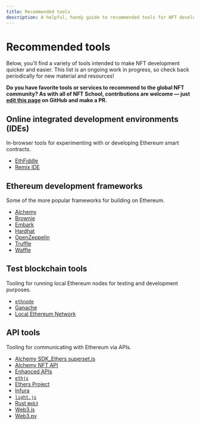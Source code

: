 ```yaml
---
title: Recommended tools
description: A helpful, handy guide to recommended tools for NFT developers.
---
```

# Recommended tools

Below, you'll find a variety of tools intended to make NFT development quicker and easier. This list is an ongoing work in progress, so check back periodically for new material and resources!

**Do you have favorite tools or services to recommend to the global NFT community? As with all of NFT School, contributions are welcome — just [edit this page](https://github.com/protocol/nft-website/edit/main/docs/reference/recommended-tools.md) on GitHub and make a PR.**

## Online integrated development environments (IDEs)

In-browser tools for experimenting with or developing Ethereum smart contracts.

* [EthFiddle](https://ethfiddle.com/)
* [Remix IDE](https://remix-project.org/)

## Ethereum development frameworks

Some of the more popular frameworks for building on Ethereum.

* [Alchemy](https://www.alchemy.com/build/c23c8860e9)
* [Brownie](https://github.com/eth-brownie/brownie)
* [Embark](https://framework.embarklabs.io/)
* [Hardhat](https://hardhat.org/)
* [OpenZeppelin](https://openzeppelin.com/sdk/)
* [Truffle](https://www.trufflesuite.com/truffle)
* [Waffle](https://getwaffle.io/)

## Test blockchain tools

Tooling for running local Ethereum nodes for testing and development purposes.

* [`ethnode`](https://github.com/vrde/ethnode)
* [Ganache](https://www.trufflesuite.com/ganache)
* [Local Ethereum Network](https://github.com/ConsenSysMesh/local_ethereum_network)

## API tools

Tooling for communicating with Ethereum via APIs.

* [Alchemy SDK_Ethers superset.js](https://github.com/alchemyplatform/alchemy-sdk-js/c23c8860e9)
* [Alchemy NFT API](https://github.com/alchemyplatform/nft-api-javascript-scripts/c23c8860e9)
* [Enhanced APIs](https://www.alchemy.com/enhanced-apis/c23c8860e9)
* [`ethjs`](https://github.com/ethjs/ethjs)
* [Ethers Project](https://github.com/ethers-io/ethers.js/)
* [Infura](https://infura.io/)
* [`light.js`](https://github.com/openethereum/js-libs/tree/master/packages/light.js)
* [Rust `Web3`](https://github.com/tomusdrw/rust-web3)
* [Web3.js](https://github.com/ChainSafe/web3.js)
* [Web3.py](https://github.com/ethereum/web3.py)
